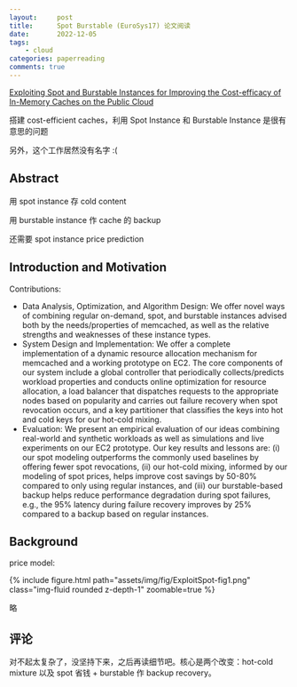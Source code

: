 ```yaml
---
layout:     post
title:      Spot Burstable (EuroSys17) 论文阅读
date:       2022-12-05
tags:
    - cloud
categories: paperreading
comments: true
---
```


[Exploiting Spot and Burstable Instances for Improving the Cost-efficacy of In-Memory Caches on the Public Cloud](https://qianlin404.github.io/assets/pdf/wangEurosys2017spot.pdf)

搭建 cost-efficient caches，利用 Spot Instance 和 Burstable Instance 是很有意思的问题

另外，这个工作居然没有名字 :(

## Abstract

用 spot instance 存 cold content

用 burstable instance 作 cache 的 backup

还需要 spot instance price prediction

## Introduction and Motivation

Contributions:
- Data Analysis, Optimization, and Algorithm Design: We offer novel ways of combining regular on-demand, spot, and burstable instances advised both by the needs/properties of memcached, as well as the relative strengths and weaknesses of these instance types.
- System Design and Implementation: We offer a complete implementation of a dynamic resource allocation mechanism for memcached and a working prototype on EC2. The core components of our system include a global controller that periodically collects/predicts workload properties and conducts online optimization for resource allocation, a load balancer that dispatches requests to the appropriate nodes based on popularity and carries out failure recovery when spot revocation occurs, and a key partitioner that classifies the keys into hot and cold keys for our hot-cold mixing.
- Evaluation: We present an empirical evaluation of our ideas combining real-world and synthetic workloads as well as simulations and live experiments on our EC2 prototype. Our key results and lessons are: (i) our spot modeling outperforms the commonly used baselines by offering fewer spot revocations, (ii) our hot-cold mixing, informed by our modeling of spot prices, helps improve cost savings by 50-80% compared to only using regular instances, and (iii) our burstable-based backup helps reduce performance degradation during spot failures, e.g., the 95% latency during failure recovery improves by 25% compared
to a backup based on regular instances.

## Background

price model:

{% include figure.html path="assets/img/fig/ExploitSpot-fig1.png" class="img-fluid rounded z-depth-1" zoomable=true %}

略

## 评论

对不起太复杂了，没坚持下来，之后再读细节吧。核心是两个改变：hot-cold mixture 以及 spot 省钱 + burstable 作 backup recovery。
